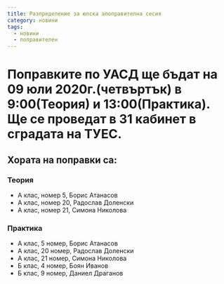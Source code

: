 ```yaml
---
title: Разпределение за юлска апоправителна сесия
category: новини
tags:
  - новини
  - поправителен
---
```


# Поправките по УАСД ще бъдат на 09 юли 2020г.(четвъртък) в 9:00(Теория) и 13:00(Практика). Ще се проведат в 31 кабинет в сградата на ТУЕС.

## Хората на поправки са:

### Теория
- А клас, номер 5, Борис Атанасов
- А клас, номер 20, Радослав Доленски
- А клас, номер 21, Симона Николова

### Практика
- А клас, 5 номер, Борис Атанасов
- А клас, 20 номер, Радослав Доленски
- А клас, 21 номер, Симона Николова
- Б клас, 4 номер, Боян Иванов
- Б клас, 9 номер, Даниел Драганов
